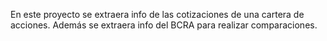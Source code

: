 En este proyecto se extraera info de las cotizaciones de una cartera de acciones.
Además se extraera info del BCRA para realizar comparaciones.

